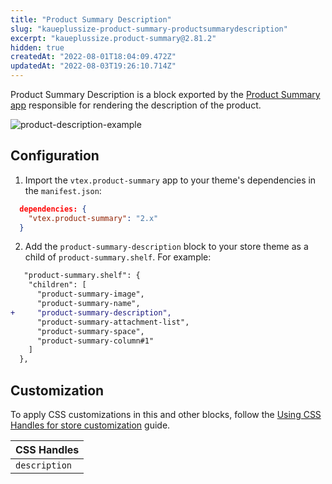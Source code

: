 ```yaml
---
title: "Product Summary Description"
slug: "kaueplussize-product-summary-productsummarydescription"
excerpt: "kaueplussize.product-summary@2.81.2"
hidden: true
createdAt: "2022-08-01T18:04:09.472Z"
updatedAt: "2022-08-03T19:26:10.714Z"
---
```

Product Summary Description is a block exported by the [Product Summary app](https://developers.vtex.com/vtex-developer-docs/docs/vtex-product-summary) responsible for rendering the description of the product.

![product-description-example](https://user-images.githubusercontent.com/67270558/156373901-36a7a33d-9b32-4e0d-8798-ee4ddd01982d.png)
## Configuration

1. Import the `vtex.product-summary` app to your theme's dependencies in the `manifest.json`:

```json
  dependencies: {
    "vtex.product-summary": "2.x"
  }
```

2. Add the `product-summary-description` block to your store theme as a child of `product-summary.shelf`. For example:

```diff
   "product-summary.shelf": {
    "children": [
      "product-summary-image",
      "product-summary-name",
+     "product-summary-description",
      "product-summary-attachment-list",
      "product-summary-space",
      "product-summary-column#1"
    ]
  },
```

## Customization

To apply CSS customizations in this and other blocks, follow the [Using CSS Handles for store customization](https://developers.vtex.com/vtex-developer-docs/docs/vtex-io-documentation-using-css-handles-for-store-customization) guide.

| CSS Handles        |
| ------------------ |
| `description` |